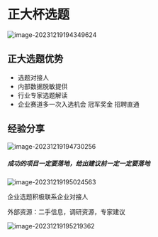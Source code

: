 # 正大杯选题

![image-20231219194349624](C:\Users\86186\AppData\Roaming\Typora\typora-user-images\image-20231219194349624.png)

## 正大选题优势

- 选题对接人
- 内部数据脱敏提供
- 行业专家选题解读
- 企业赛道多一次入选机会 冠军奖金 招聘直通

## 经验分享

![image-20231219194730256](C:\Users\86186\AppData\Roaming\Typora\typora-user-images\image-20231219194730256.png)

##### 成功的项目一定要落地，给出建议前一定一定要落地

![image-20231219195024563](C:\Users\86186\AppData\Roaming\Typora\typora-user-images\image-20231219195024563.png)

企业选题积极联系企业对接人

外部资源：二手信息，调研资源，专家建议

![image-20231219195219362](C:\Users\86186\AppData\Roaming\Typora\typora-user-images\image-20231219195219362.png)

